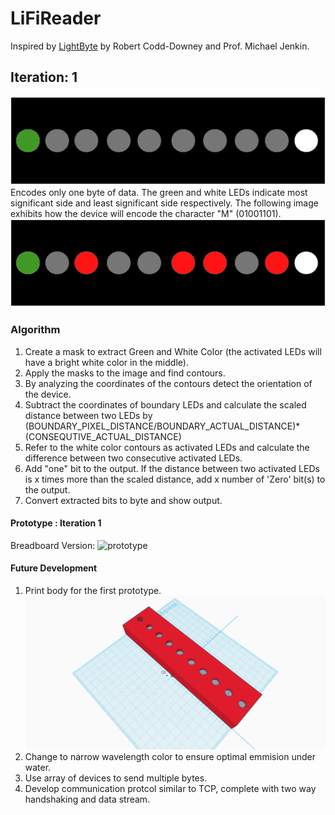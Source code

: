 # LiFiReader
Inspired  by [LightByte](https://vgrserver.eecs.yorku.ca/~jenkin/papers/2018/icinco2018codd.pdf) by Robert Codd-Downey and Prof. Michael Jenkin.
## Iteration: 1
   ![LiFi](https://raw.githubusercontent.com/mahir1010/LiFiReader/SCRSHOT/LiFi%20OFF.png)
   Encodes only one byte of data. The green and white LEDs indicate most significant side and least significant side respectively. 
   The following image exhibits how the device will encode the character "M" (01001101).
   ![LiFi](https://raw.githubusercontent.com/mahir1010/LiFiReader/SCRSHOT/LiFi%20M.png)
   
### Algorithm
   1. Create a mask to extract Green and White Color (the activated LEDs will have a bright white color in the middle).
   2. Apply the masks to the image and find contours.
   3. By analyzing the coordinates of the contours detect the orientation of the device.
   4. Subtract the coordinates of boundary LEDs and calculate the scaled distance between two LEDs by (BOUNDARY_PIXEL_DISTANCE/BOUNDARY_ACTUAL_DISTANCE)*(CONSEQUTIVE_ACTUAL_DISTANCE)
   5. Refer to the white color contours as activated LEDs and calculate the difference between two consecutive activated LEDs. 
   6. Add "one" bit to the output. If the distance between two activated LEDs is x times more than the scaled distance, add x number of 'Zero' bit(s) to the output.
   7. Convert extracted bits to byte and show output.
   
#### Prototype : Iteration 1
   Breadboard Version:
   ![prototype](https://raw.githubusercontent.com/mahir1010/LiFiReader/SCRSHOT/LiFi.gif)

   
#### Future Development
    
   1. Print body for the first prototype.
      ![model](https://raw.githubusercontent.com/mahir1010/LiFiReader/SCRSHOT/3D%20Model.png)
   2. Change to narrow wavelength color to ensure optimal emmision under water.
   3. Use array of devices to send multiple bytes.
   4. Develop communication protcol similar to TCP, complete with two way handshaking and data stream.
